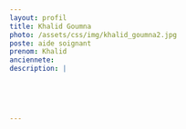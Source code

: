 ```yaml
---
layout: profil
title: Khalid Goumna
photo: /assets/css/img/khalid_goumna2.jpg
poste: aide soignant
prenom: Khalid
anciennete: 
description: |
 

  

  
---
```


